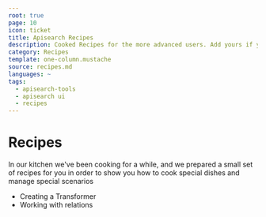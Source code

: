 ```yaml
---
root: true
page: 10
icon: ticket
title: Apisearch Recipes
description: Cooked Recipes for the more advanced users. Add yours if you're interested!
category: Recipes
template: one-column.mustache
source: recipes.md
languages: ~
tags:
  - apisearch-tools
  - apisearch ui
  - recipes
---
```


# Recipes

In our kitchen we've been cooking for a while, and we prepared a small set of
recipes for you in order to show you how to cook special dishes and manage
special scenarios

- Creating a Transformer
- Working with relations